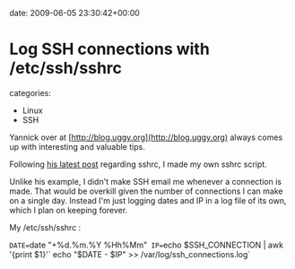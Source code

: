 


date: 2009-06-05 23:30:42+00:00


# Log SSH connections with /etc/ssh/sshrc

categories:
- Linux
- SSH


Yannick over at [http://blog.uggy.org](http://blog.uggy.org) always comes up with interesting and valuable tips.

Following [his latest post](http://blog.uggy.org/post/post/Execution-de-commande-lors-d-une-connexion-SSH) regarding sshrc, I made my own sshrc script.

Unlike his example, I didn't make SSH email me whenever a connection is made. That would be overkill given the number of connections I can make on a single day.
Instead I'm just logging dates and IP in a log file of its own, which I plan on keeping forever.

My /etc/ssh/sshrc :

`DATE=`date "+%d.%m.%Y %Hh%Mm"`
IP=`echo $SSH_CONNECTION | awk '{print $1}'`
echo "$DATE - $IP" >> /var/log/ssh_connections.log`
